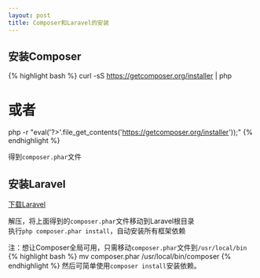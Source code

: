 ```yaml
---
layout: post
title: Composer和Laravel的安装
---
```


## 安装Composer

{% highlight bash %}
curl -sS https://getcomposer.org/installer | php
# 或者
php -r "eval('?>'.file_get_contents('https://getcomposer.org/installer'));"
{% endhighlight %}

得到`composer.phar`文件

## 安装Laravel
[下载Laravel](https://github.com/laravel/laravel/archive/develop.zip)

解压，将上面得到的`composer.phar`文件移动到Laravel根目录  
执行`php composer.phar install`，自动安装所有框架依赖

注：想让Composer全局可用，只需移动`composer.phar`文件到`/usr/local/bin`
{% highlight bash %}
mv composer.phar /usr/local/bin/composer
{% endhighlight %}
然后可简单使用`composer install`安装依赖。
